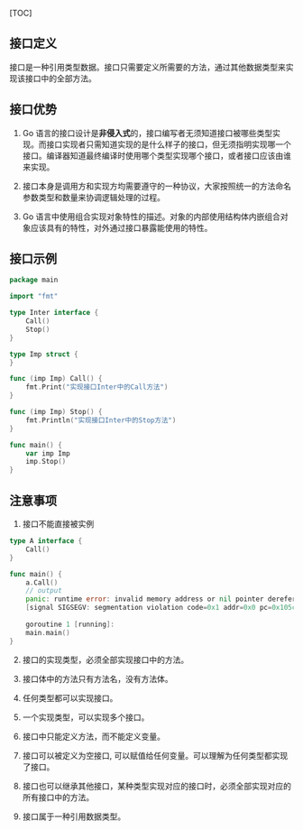[TOC]

## 接口定义

接口是一种引用类型数据。接口只需要定义所需要的方法，通过其他数据类型来实现该接口中的全部方法。

## 接口优势

1. Go 语言的接口设计是**非侵入式**的，接口编写者无须知道接口被哪些类型实现。而接口实现者只需知道实现的是什么样子的接口，但无须指明实现哪一个接口。编译器知道最终编译时使用哪个类型实现哪个接口，或者接口应该由谁来实现。

2. 接口本身是调用方和实现方均需要遵守的一种协议，大家按照统一的方法命名参数类型和数量来协调逻辑处理的过程。

3. Go 语言中使用组合实现对象特性的描述。对象的内部使用结构体内嵌组合对象应该具有的特性，对外通过接口暴露能使用的特性。

## 接口示例

```go
package main

import "fmt"

type Inter interface {
	Call()
	Stop()
}

type Imp struct {
}

func (imp Imp) Call() {
	fmt.Print("实现接口Inter中的Call方法")
}

func (imp Imp) Stop() {
	fmt.Println("实现接口Inter中的Stop方法")
}

func main() {
	var imp Imp
	imp.Stop()
}
```

## 注意事项

1. 接口不能直接被实例

```go
type A interface {
	Call()
}

func main() {
	a.Call()
	// output
	panic: runtime error: invalid memory address or nil pointer dereference
	[signal SIGSEGV: segmentation violation code=0x1 addr=0x0 pc=0x105c7ff]
	
	goroutine 1 [running]:
	main.main()
}
```

2.  接口的实现类型，必须全部实现接口中的方法。

3.  接口体中的方法只有方法名，没有方法体。

4.  任何类型都可以实现接口。

5.  一个实现类型，可以实现多个接口。

6.  接口中只能定义方法，而不能定义变量。

7.  接口可以被定义为空接口, 可以赋值给任何变量。可以理解为任何类型都实现了接口。

8.  接口也可以继承其他接口，某种类型实现对应的接口时，必须全部实现对应的所有接口中的方法。

9.  接口属于一种引用数据类型。